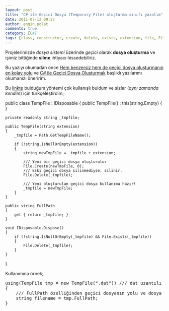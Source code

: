 ```yaml
---
layout: post
title: "C# ile Geçici Dosya (Temporary File) oluşturma sınıfı yazalım"
date: 2011-07-13 09:27
author: engin.polat
comments: true
category: [C#]
tags: [class, constructor, create, delete, exists, extension, file, FileSystem, idisposable, isnullorempty, Path.GetTempFileName(), private, property, public, readonly, string, temp, this, using]
---
```

Projelerimizde *dosya sistemi* üzerinde *geçici* olarak **dosya oluşturma** ve işimiz bittiğinde **silme** ihtiyacı hissedebiliriz.

Bu yazıyı okumadan önce <a href="http://www.enginpolat.com/hem-benzersiz-hem-de-gecici-dosya-olusturmanin-en-kolay-yolu/" target="_blank">Hem benzersiz hem de geçici dosya oluşturmanın en kolay yolu</a> ve <a href="http://www.enginpolat.com/c-ile-gecici-dosya-olusturmak/" target="_blank">C# ile Geçici Dosya Oluşturmak</a> başlıklı yazılarımı okumanızı öneririm.

Bu <a href="http://www.vcskicks.com/code-snippet/temp-file-class.php" target="_blank">linkte</a> bulduğum yöntemi çok kullanışlı buldum ve sizler (*aynı zamanda kendim*) için türkçeleştirdim;



public class TempFile : IDisposable
{
    public TempFile() : this(string.Empty)
    { }

    private readonly string _tmpfile;

    public TempFile(string extension)
    {
        _tmpfile = Path.GetTempFileName();

        if (!string.IsNullOrEmpty(extension))
        {
            string newTmpFile = _tmpfile + extension;

            /// Yeni bir geçici dosya oluşturulur
            File.Create(newTmpFile, 0);
            /// Eski geçici dosya silinmediyse, silinir.
            File.Delete(_tmpfile);

            /// Yeni oluşturulan geçici dosya kullanıma hazır!
            _tmpfile = newTmpFile;
        }
    }

    public string FullPath
    {
        get { return _tmpfile; }
    }

    void IDisposable.Dispose()
    {
        if (!string.IsNullOrEmpty(_tmpfile) && File.Exists(_tmpfile))
        {
            File.Delete(_tmpfile);
        }
    }
}</pre>

Kullanımına örnek;

<pre class="brush:csharp">using(TempFile tmp = new TempFile(".dat")) /// dat uzantılı bir geçici dosya oluşturuluyor
{
    /// FullPath özelliğinden geçici dosyanın yolu ve dosya adı alınabilir;
    string filename = tmp.FullPath;
}


